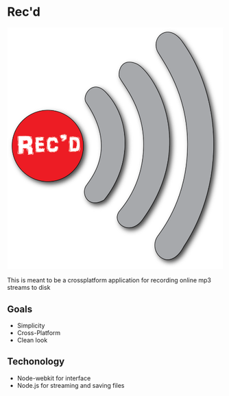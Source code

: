 # Rec'd

![Rec'd](icons/Recd.png)

This is meant to be a crossplatform application for recording online mp3 streams to disk

## Goals

 - Simplicity
 - Cross-Platform
 - Clean look

## Techonology
 
 - Node-webkit for interface
 - Node.js for streaming and saving files

